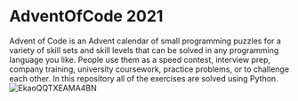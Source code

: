 # AdventOfCode 2021

Advent of Code is an Advent calendar of small programming puzzles for a variety of skill sets and skill levels that can be solved in any programming language you like. People use them as a speed contest, interview prep, company training, university coursework, practice problems, or to challenge each other.
In this repository all of the exercises are solved using Python.
![EkaoQQTXEAMA4BN](https://user-images.githubusercontent.com/71928772/197049754-39211412-ec3d-445e-b301-ddf817641a02.jpg)
